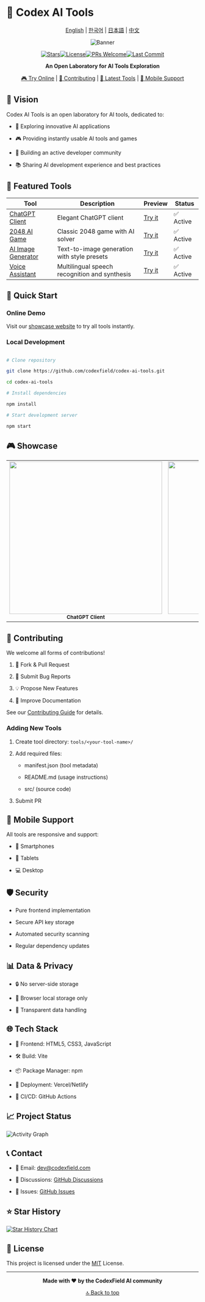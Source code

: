 # 🚀 Codex AI Tools


<div align="center">

[English](README.md) | [한국어](README.ko.md) | [日本語](README.ja.md) | [中文](README.zh-CN.md)

![Banner](https://via.placeholder.com/800x200/10a37f/ffffff?text=Codex+AI+Tools)

[![Stars](https://img.shields.io/github/stars/codexfield/codex-ai-tools?style=social)](https://github.com/codexfield/codex-ai-tools/stargazers)[![License](https://img.shields.io/badge/license-MIT-blue.svg)](LICENSE)[![PRs Welcome](https://img.shields.io/badge/PRs-welcome-brightgreen.svg)](CONTRIBUTING.md)[![Last Commit](https://img.shields.io/github/last-commit/codexfield/codex-ai-tools)](https://github.com/codexfield/codex-ai-tools/commits/main)

**An Open Laboratory for AI Tools Exploration**

[🎮 Try Online](https://codex-ai-tools.vercel.app) | [📖 Contributing](CONTRIBUTING.md) | [🌟 Latest Tools](#featured-tools) | [📱 Mobile Support](#mobile-support)

</div>


## 🎯 Vision

Codex AI Tools is an open laboratory for AI tools, dedicated to:

- 🔬 Exploring innovative AI applications

- 🎮 Providing instantly usable AI tools and games

- 🤝 Building an active developer community

- 📚 Sharing AI development experience and best practices

## 🌟 Featured Tools

| Tool | Description | Preview | Status |
|------|-------------|---------|---------|
| [ChatGPT Client](tools/chat-gpt) | Elegant ChatGPT client | [Try it](https://codex-ai-tools.vercel.app/chat-gpt) | ✅ Active |
| [2048 AI Game](tools/game-2048) | Classic 2048 game with AI solver | [Try it](https://codex-ai-tools.vercel.app/game-2048) | ✅ Active |
| [AI Image Generator](tools/image-generator) | Text-to-image generation with style presets | [Try it](https://codex-ai-tools.vercel.app/image-generator) | ✅ Active |
| [Voice Assistant](tools/voice-assistant) | Multilingual speech recognition and synthesis | [Try it](https://codex-ai-tools.vercel.app/voice-assistant) | ✅ Active |


## 🚀 Quick Start

### Online Demo

Visit our [showcase website](https://codex-ai-tools.vercel.app) to try all tools instantly.

### Local Development

```bash

# Clone repository

git clone https://github.com/codexfield/codex-ai-tools.git

cd codex-ai-tools

# Install dependencies

npm install

# Start development server

npm start

```

## 🎮 Showcase

<div align="center">
    <table>
        <tr>
            <td align="center">
                <img src="docs/images/chat-preview.png" width="400px"/><br />
                <sub><b>ChatGPT Client</b></sub>
            </td>
            <td align="center">
                <img src="docs/images/2048-preview.png" width="400px"/><br />
                <sub><b>2048 AI Game</b></sub>
            </td>
        </tr>
    </table>
</div>

## 🤝 Contributing

We welcome all forms of contributions!

1. 🔄 Fork & Pull Request

2. 🐛 Submit Bug Reports

3. 💡 Propose New Features

4. 📖 Improve Documentation

See our [Contributing Guide](CONTRIBUTING.md) for details.

### Adding New Tools

1. Create tool directory: `tools/<your-tool-name>/`

2. Add required files:

   - manifest.json (tool metadata)

   - README.md (usage instructions)

   - src/ (source code)

3. Submit PR

## 📱 Mobile Support

All tools are responsive and support:

- 📱 Smartphones

- 📱 Tablets

- 💻 Desktop

## 🛡️ Security

- Pure frontend implementation

- Secure API key storage

- Automated security scanning

- Regular dependency updates

## 📊 Data & Privacy

- 🔒 No server-side storage

- 💾 Browser local storage only

- 🤝 Transparent data handling

## 🌐 Tech Stack

- 🎨 Frontend: HTML5, CSS3, JavaScript

- 🛠️ Build: Vite

- 📦 Package Manager: npm

- 🚀 Deployment: Vercel/Netlify

- 🔄 CI/CD: GitHub Actions

## 📈 Project Status

![Activity Graph](https://activity-graph.herokuapp.com/graph?username=codexfield&theme=minimal)

## 📞 Contact

- 📧 Email: [dev@codexfield.com](mailto:dev@codexfield.com)

- 💬 Discussions: [GitHub Discussions](https://github.com/codexfield/codex-ai-tools/discussions)

- 🐛 Issues: [GitHub Issues](https://github.com/codexfield/codex-ai-tools/issues)

## ⭐ Star History

[![Star History Chart](https://api.star-history.com/svg?repos=codexfield/codex-ai-tools&type=Date)](https://star-history.com/#codexfield/codex-ai-tools&Date)

## 📜 License

This project is licensed under the [MIT](LICENSE) License.

---

<div align="center">

**Made with ❤️ by the CodexField AI community**

[🔝 Back to top](#-codex-ai-tools)

</div>